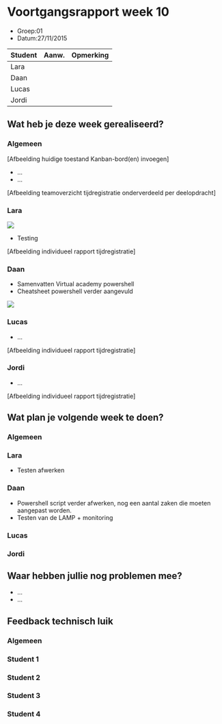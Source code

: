 # Voortgangsrapport week 10

* Groep:01	
* Datum:27/11/2015

| Student  | Aanw. | Opmerking |
| :---     | :---  | :---      |
| Lara |       |           |
| Daan |       |           |
| Lucas |       |           |
| Jordi |       |           |

## Wat heb je deze week gerealiseerd?

### Algemeen

[Afbeelding huidige toestand Kanban-bord(en) invoegen]

* ...
* ...

[Afbeelding teamoverzicht tijdregistratie onderverdeeld per deelopdracht]

### Lara

![](https://i.gyazo.com/2aa09a38734b34ed4d0f84a51f1d32c3.png)
* Testing

[Afbeelding individueel rapport tijdregistratie]

### Daan

* Samenvatten Virtual academy powershell
* Cheatsheet powershell verder aangevuld

![](https://github.com/HoGentTIN/ops3-g01/blob/master/weekrapport/img/Week10_Daan_toggle.PNG)

### Lucas

* ...

[Afbeelding individueel rapport tijdregistratie]

### Jordi

* ...

[Afbeelding individueel rapport tijdregistratie]

## Wat plan je volgende week te doen?

### Algemeen
### Lara
- Testen afwerken
### Daan
- Powershell script verder afwerken, nog een aantal zaken die moeten aangepast worden.
- Testen van de LAMP + monitoring
### Lucas
### Jordi

## Waar hebben jullie nog problemen mee?

* ...
* ...

## Feedback technisch luik

### Algemeen

### Student 1
### Student 2
### Student 3
### Student 4


